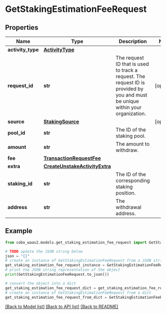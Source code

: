 # GetStakingEstimationFeeRequest


## Properties

Name | Type | Description | Notes
------------ | ------------- | ------------- | -------------
**activity_type** | [**ActivityType**](ActivityType.md) |  | 
**request_id** | **str** | The request ID that is used to track a request. The request ID is provided by you and must be unique within your organization. | [optional] 
**source** | [**StakingSource**](StakingSource.md) |  | [optional] 
**pool_id** | **str** | The ID of the staking pool. | 
**amount** | **str** | The amount to withdraw. | 
**fee** | [**TransactionRequestFee**](TransactionRequestFee.md) |  | 
**extra** | [**CreateUnstakeActivityExtra**](CreateUnstakeActivityExtra.md) |  | 
**staking_id** | **str** | The ID of the corresponding staking position. | 
**address** | **str** | The withdrawal address. | 

## Example

```python
from cobo_waas2.models.get_staking_estimation_fee_request import GetStakingEstimationFeeRequest

# TODO update the JSON string below
json = "{}"
# create an instance of GetStakingEstimationFeeRequest from a JSON string
get_staking_estimation_fee_request_instance = GetStakingEstimationFeeRequest.from_json(json)
# print the JSON string representation of the object
print(GetStakingEstimationFeeRequest.to_json())

# convert the object into a dict
get_staking_estimation_fee_request_dict = get_staking_estimation_fee_request_instance.to_dict()
# create an instance of GetStakingEstimationFeeRequest from a dict
get_staking_estimation_fee_request_from_dict = GetStakingEstimationFeeRequest.from_dict(get_staking_estimation_fee_request_dict)
```
[[Back to Model list]](../README.md#documentation-for-models) [[Back to API list]](../README.md#documentation-for-api-endpoints) [[Back to README]](../README.md)


